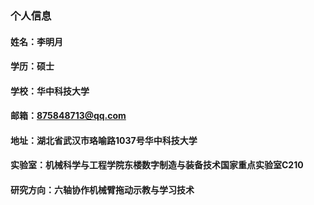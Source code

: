 ### 个人信息
#### 姓名：李明月
#### 学历：硕士
#### 学校：华中科技大学
#### 邮箱：875848713@qq.com
#### 地址：湖北省武汉市珞喻路1037号华中科技大学
#### 实验室：机械科学与工程学院东楼数字制造与装备技术国家重点实验室C210
#### 研究方向：六轴协作机械臂拖动示教与学习技术
